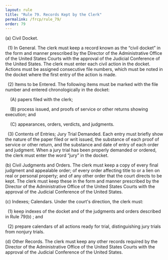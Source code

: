 ```yaml
---
layout: rule
title: "Rule 79. Records Kept by the Clerk"
permalink: /frcp/rule_79/
order: 79
---
```


(a) Civil Docket.


&nbsp;&nbsp;(1) In General. The clerk must keep a record known as the “civil docket” in the form and manner prescribed by the Director of the Administrative Office of the United States Courts with the approval of the Judicial Conference of the United States. The clerk must enter each civil action in the docket. Actions must be assigned consecutive file numbers, which must be noted in the docket where the first entry of the action is made.


&nbsp;&nbsp;(2) Items to be Entered. The following items must be marked with the file number and entered chronologically in the docket:


&nbsp;&nbsp;&nbsp;&nbsp;(A) papers filed with the clerk;


&nbsp;&nbsp;&nbsp;&nbsp;(B) process issued, and proofs of service or other returns showing execution; and


&nbsp;&nbsp;&nbsp;&nbsp;(C) appearances, orders, verdicts, and judgments.


&nbsp;&nbsp;(3) Contents of Entries; Jury Trial Demanded. Each entry must briefly show the nature of the paper filed or writ issued, the substance of each proof of service or other return, and the substance and date of entry of each order and judgment. When a jury trial has been properly demanded or ordered, the clerk must enter the word “jury” in the docket.


(b) Civil Judgments and Orders. The clerk must keep a copy of every final judgment and appealable order; of every order affecting title to or a lien on real or personal property; and of any other order that the court directs to be kept. The clerk must keep these in the form and manner prescribed by the Director of the Administrative Office of the United States Courts with the approval of the Judicial Conference of the United States.


(c) Indexes; Calendars. Under the court's direction, the clerk must:


&nbsp;&nbsp;(1) keep indexes of the docket and of the judgments and orders described in Rule 79(b) ; and


&nbsp;&nbsp;(2) prepare calendars of all actions ready for trial, distinguishing jury trials from nonjury trials.


(d) Other Records. The clerk must keep any other records required by the Director of the Administrative Office of the United States Courts with the approval of the Judicial Conference of the United States.
